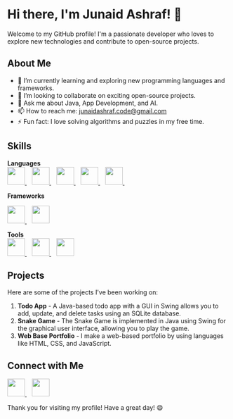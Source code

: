 # Hi there, I'm Junaid Ashraf! 👋

Welcome to my GitHub profile! I'm a passionate developer who loves to explore new technologies and contribute to open-source projects.

## About Me

- 🌱 I’m currently learning and exploring new programming languages and frameworks.
- 👯 I’m looking to collaborate on exciting open-source projects.
- 💬 Ask me about Java, App Development, and AI.
- 📫 How to reach me: junaidashraf.code@gmail.com
- ⚡ Fun fact: I love solving algorithms and puzzles in my free time.

## Skills
**Languages**  
<a href="https://www.python.org/" target="_blank">
    <img src="https://cdn.jsdelivr.net/gh/devicons/devicon/icons/python/python-original.svg" width="40" height="40"/>
</a> &nbsp;&nbsp;
<a href="https://www.java.com/" target="_blank">
    <img src="https://cdn.jsdelivr.net/gh/devicons/devicon/icons/java/java-original.svg" width="40" height="40"/>
</a>&nbsp;&nbsp;
<a href="https://isocpp.org/" target="_blank">
    <img src="https://cdn.jsdelivr.net/gh/devicons/devicon/icons/cplusplus/cplusplus-original.svg" width="40" height="40"/>
</a>&nbsp;&nbsp;
<a href="https://dart.dev/" target="_blank">
    <img src="https://cdn.jsdelivr.net/gh/devicons/devicon/icons/dart/dart-original.svg" width="40" height="40"/>
</a>&nbsp;&nbsp;
<a href="https://www.sqlite.org/" target="_blank">
    <img src="https://cdn.jsdelivr.net/gh/devicons/devicon/icons/sqlite/sqlite-original.svg" width="40" height="40"/>
</a>&nbsp;&nbsp;

**Frameworks**  
 
<a href="https://flask.palletsprojects.com/" target="_blank">
    <img src="https://cdn.jsdelivr.net/gh/devicons/devicon/icons/flask/flask-original.svg" width="40" height="40"/>
</a>&nbsp;&nbsp;
<a href="https://openjfx.io/" target="_blank">
    <img src="https://github.com/Junaid-Ashraf-56/Java-FX-image/blob/main/assets/JavaFx%20Logo.png?raw=true" width="40" height="40"/>
</a>




**Tools**  
<a href="https://git-scm.com/" target="_blank">
    <img src="https://cdn.jsdelivr.net/gh/devicons/devicon/icons/git/git-original.svg" width="40" height="40"/>
</a>&nbsp;&nbsp;
<a href="https://www.linux.org/" target="_blank">
    <img src="https://cdn.jsdelivr.net/gh/devicons/devicon/icons/linux/linux-original.svg" width="40" height="40"/>
</a>&nbsp;&nbsp;
<a href="https://www.docker.com/" target="_blank">
    <img src="https://cdn.jsdelivr.net/gh/devicons/devicon/icons/docker/docker-original.svg" width="40" height="40"/>
</a>


## Projects

Here are some of the projects I've been working on:

1. **Todo App** - A Java-based todo app with a GUI in Swing allows you to add, update, and delete tasks using an SQLite database.
2. **Snake Game** - The Snake Game is implemented in Java using Swing for the graphical user interface, allowing you to play the game.
3. **Web Base Portfolio** - I make a web-based portfolio by using languages like HTML, CSS, and JavaScript.

## Connect with Me

<a href="https://www.linkedin.com/in/YOUR_LINKEDIN_PROFILE" target="_blank">
    <img src="https://cdn.jsdelivr.net/gh/devicons/devicon@latest/icons/linkedin/linkedin-original.svg" width="40" height="40"/>
</a>&nbsp;&nbsp;
<a href="https://junaid-ashraf-56.github.io/Web-base-Portfolio/" target="_blank">
    <img src="https://cdn.jsdelivr.net/gh/devicons/devicon/icons/google/google-original.svg" width="40" height="40"/>
</a>



Thank you for visiting my profile! Have a great day! 😄
